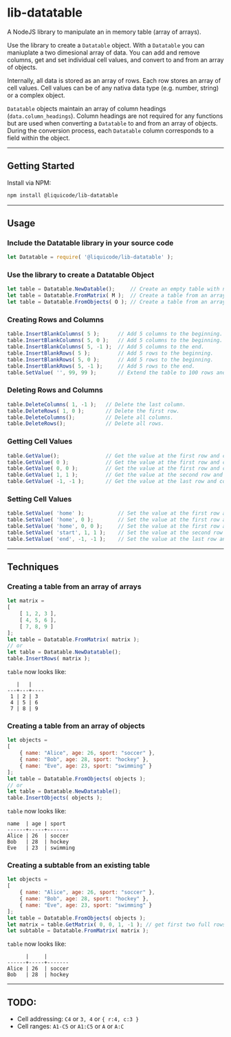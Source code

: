 
# lib-datatable

A NodeJS library to manipulate an in memory table (array of arrays).

Use the library to create a `Datatable` object.
With a `Datatable` you can maniuplate a two dimesional array of data.
You can add and remove columns, get and set individual cell values, and convert to and from an array of objects.

Internally, all data is stored as an array of rows.
Each row stores an array of cell values.
Cell values can be of any nativa data type (e.g. number, string) or a complex object.

`Datatable` objects maintain an array of column headings (`data.column_headings`).
Column headings are not required for any functions but are used when converting a `Datatable` to and from an array of objects.
During the conversion process, each `Datatable` column corresponds to a field within the object.


---------------------------------------------------------------------


## Getting Started

Install via NPM:
```bash
npm install @liquicode/lib-datatable
```


---------------------------------------------------------------------


## Usage

### Include the Datatable library in your source code
```js
let Datatable = require( '@liquicode/lib-datatable' );
```

### Use the library to create a Datatable Object
```js
let table = Datatable.NewDatable();		// Create an empty table with no rows or columns.
let table = Datatable.FromMatrix( M );	// Create a table from an array of arrays.
let table = Datatable.FromObjects( O );	// Create a table from an array of objects.
```

### Creating Rows and Columns
```js
table.InsertBlankColumns( 5 );		// Add 5 columns to the beginning.
table.InsertBlankColumns( 5, 0 );	// Add 5 columns to the beginning.
table.InsertBlankColumns( 5, -1 );	// Add 5 columns to the end.
table.InsertBlankRows( 5 );			// Add 5 rows to the beginning.
table.InsertBlankRows( 5, 0 );		// Add 5 rows to the beginning.
table.InsertBlankRows( 5, -1 );		// Add 5 rows to the end.
table.SetValue( '', 99, 99 );		// Extend the table to 100 rows and 100 columns.
```

### Deleting Rows and Columns
```js
table.DeleteColumns( 1, -1 );	// Delete the last column.
table.DeleteRows( 1, 0 );		// Delete the first row.
table.DeleteColumns();			// Delete all columns.
table.DeleteRows();				// Delete all rows.
```

### Getting Cell Values
```js
table.GetValue();				// Get the value at the first row and column.
table.GetValue( 0 );			// Get the value at the first row and column.
table.GetValue( 0, 0 );			// Get the value at the first row and column.
table.GetValue( 1, 1 );			// Get the value at the second row and column.
table.GetValue( -1, -1 );		// Get the value at the last row and column.
```

### Setting Cell Values
```js
table.SetValue( 'home' );			// Set the value at the first row and column.
table.SetValue( 'home', 0 );		// Set the value at the first row and column.
table.SetValue( 'home', 0, 0 );		// Set the value at the first row and column.
table.SetValue( 'start', 1, 1 );	// Set the value at the second row and column.
table.SetValue( 'end', -1, -1 );	// Set the value at the last row and column.
```


---------------------------------------------------------------------


## Techniques

### Creating a table from an array of arrays
```js
let matrix = 
[
	[ 1, 2, 3 ],
	[ 4, 5, 6 ],
	[ 7, 8, 9 ]
];
let table = Datatable.FromMatrix( matrix );
// or
let table = Datatable.NewDatatable();
table.InsertRows( matrix );
```
`table` now looks like:
```
   |   | 
---+---+----
 1 | 2 | 3
 4 | 5 | 6
 7 | 8 | 9
```

### Creating a table from an array of objects
```js
let objects = 
[
	{ name: "Alice", age: 26, sport: "soccer" },
	{ name: "Bob", age: 28, sport: "hockey" },
	{ name: "Eve", age: 23, sport: "swimming" }
];
let table = Datatable.FromObjects( objects );
// or
let table = Datatable.NewDatatable();
table.InsertObjects( objects );
```
`table` now looks like:
```
name  | age | sport
------+-----+-------
Alice | 26  | soccer
Bob   | 28  | hockey
Eve   | 23  | swimming
```

### Creating a subtable from an existing table
```js
let objects = 
[
	{ name: "Alice", age: 26, sport: "soccer" },
	{ name: "Bob", age: 28, sport: "hockey" },
	{ name: "Eve", age: 23, sport: "swimming" }
];
let table = Datatable.FromObjects( objects );
let matrix = table.GetMatrix( 0, 0, 1, -1 ); // get first two full rows.
let subtable = Datatable.FromMatrix( matrix );
```
`table` now looks like:
```
      |     | 
------+-----+-------
Alice | 26  | soccer
Bob   | 28  | hockey
```


---------------------------------------------------------------------


## TODO:

- Cell addressing: `C4` or `3, 4` or `{ r:4, c:3 }`
- Cell ranges: `A1-C5` or `A1:C5` or `A` or `A:C`

